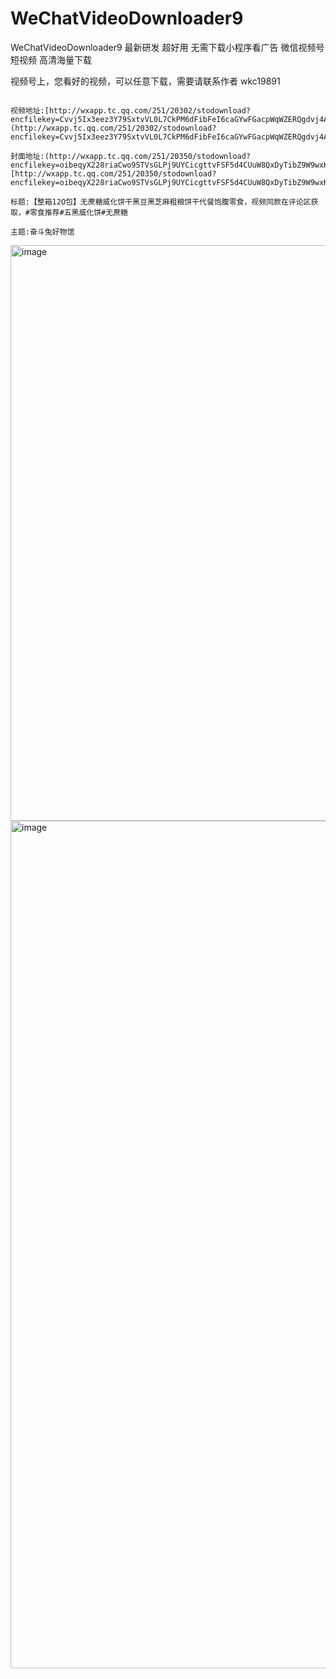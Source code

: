 # WeChatVideoDownloader9
WeChatVideoDownloader9 最新研发 超好用 无需下载小程序看广告 微信视频号 短视频 高清海量下载

视频号上，您看好的视频，可以任意下载，需要请联系作者 wkc19891

```

视频地址:[http://wxapp.tc.qq.com/251/20302/stodownload?encfilekey=Cvvj5Ix3eez3Y79SxtvVL0L7CkPM6dFibFeI6caGYwFGacpWqWZERQgdvj4A66ib61Hl8mDzaWqTA6xL3zOKRdibP5wEkZMxaiaMLbdUt1YKwnAY8J0jGCka9rDOpckWOQlG0nDTXLprkWhsVInheGv2GQ&token=xNChlCtdOp49fktSiaSOLB7YIaEMbJwKVTVEvLnFFslv2ojMeMUmRy98Yh6cq72w85vWRpdmmkVjiaLLbYbIm7WxnIBuiacNb8QTCCozQEU7b03932DwiaYYyQ&idx=1&a=1&adaptivelytrans=0&bizid=1023&dotrans=3071&hy=SH&m=d64ea110fdc1bdf458a0821c9b228cf3](http://wxapp.tc.qq.com/251/20302/stodownload?encfilekey=Cvvj5Ix3eez3Y79SxtvVL0L7CkPM6dFibFeI6caGYwFGacpWqWZERQgdvj4A66ib61Hl8mDzaWqTA6xL3zOKRdibP5wEkZMxaiaMLbdUt1YKwnAY8J0jGCka9rDOpckWOQlG0nDTXLprkWhsVInheGv2GQ&token=xNChlCtdOp49fktSiaSOLB7YIaEMbJwKVTVEvLnFFslv2ojMeMUmRy98Yh6cq72w85vWRpdmmkVjiaLLbYbIm7WxnIBuiacNb8QTCCozQEU7b03932DwiaYYyQ&idx=1&a=1&adaptivelytrans=0&bizid=1023&dotrans=3071&hy=SH&m=d64ea110fdc1bdf458a0821c9b228cf3)

封面地址:(http://wxapp.tc.qq.com/251/20350/stodownload?encfilekey=oibeqyX228riaCwo9STVsGLPj9UYCicgttvFSF5d4CUuW8QxDyTibZ9W9wxKYswKWDcibqXT5HqPWY1S0romXZlOuI5gqar9MEPoyWaOLf6gIJN3Vciaj1RLcoQ9gpY6qlkpNBHa7BF5wDZpM&token=6xykWLEnztKIzBicPuvgFxnviclY0lhN4zM5tc1IsJqXOWbia2bZZuaV5rwFmMibQnGicWmlvibpzquicp8K3Tica6HXGprg8jlcVe9Gvn8DcdicFG0uTP1TVI6S0r9B7Dw86kGFe&idx=1&adaptivelytrans=0&bizid=1023&dotrans=0&hy=SH&m=f6761b5e2bb3470b4aeb48e9d58ac6d3)[http://wxapp.tc.qq.com/251/20350/stodownload?encfilekey=oibeqyX228riaCwo9STVsGLPj9UYCicgttvFSF5d4CUuW8QxDyTibZ9W9wxKYswKWDcibqXT5HqPWY1S0romXZlOuI5gqar9MEPoyWaOLf6gIJN3Vciaj1RLcoQ9gpY6qlkpNBHa7BF5wDZpM&token=6xykWLEnztKIzBicPuvgFxnviclY0lhN4zM5tc1IsJqXOWbia2bZZuaV5rwFmMibQnGicWmlvibpzquicp8K3Tica6HXGprg8jlcVe9Gvn8DcdicFG0uTP1TVI6S0r9B7Dw86kGFe&idx=1&adaptivelytrans=0&bizid=1023&dotrans=0&hy=SH&m=f6761b5e2bb3470b4aeb48e9d58ac6d3]

标题:【整箱12O包】无蔗糖威化饼干黑豆黑芝麻粗粮饼干代餐饱腹零食，视频同款在评论区获取，#零食推荐#五黑威化饼#无蔗糖

主题:奋斗兔好物馆

```

<img width="921" alt="image" src="https://github.com/lap888/WeChatVideoDownloader9/assets/30146744/cabc0bd8-69e2-49c1-bd01-79d1663aca0f">

<img width="1356" alt="image" src="https://github.com/lap888/WeChatVideoDownloader9/assets/30146744/4d665f0d-30c4-4076-95b1-664fa38d30b3">

